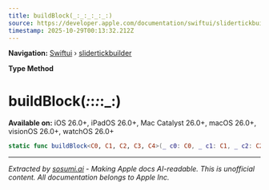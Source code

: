 ```yaml
---
title: buildBlock(_:_:_:_:_:)
source: https://developer.apple.com/documentation/swiftui/slidertickbuilder/buildblock(_:_:_:_:_:)
timestamp: 2025-10-29T00:13:32.212Z
---
```


**Navigation:** [Swiftui](/documentation/swiftui) › [slidertickbuilder](/documentation/swiftui/slidertickbuilder)

**Type Method**

# buildBlock(_:_:_:_:_:)

**Available on:** iOS 26.0+, iPadOS 26.0+, Mac Catalyst 26.0+, macOS 26.0+, visionOS 26.0+, watchOS 26.0+

```swift
static func buildBlock<C0, C1, C2, C3, C4>(_ c0: C0, _ c1: C1, _ c2: C2, _ c3: C3, _ c4: C4) -> some SliderTickContent<V> where V == C0.Value, C0 : SliderTickContent, C1 : SliderTickContent, C2 : SliderTickContent, C3 : SliderTickContent, C4 : SliderTickContent, C0.Value == C1.Value, C1.Value == C2.Value, C2.Value == C3.Value, C3.Value == C4.Value
```

---

*Extracted by [sosumi.ai](https://sosumi.ai) - Making Apple docs AI-readable.*
*This is unofficial content. All documentation belongs to Apple Inc.*
